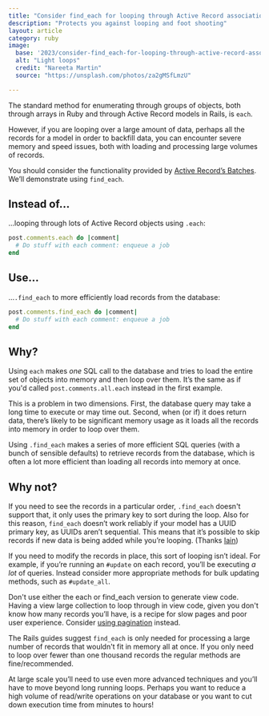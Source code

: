 ```yaml
---
title: "Consider find_each for looping through Active Record associations"
description: "Protects you against looping and foot shooting"
layout: article
category: ruby
image:
  base: '2023/consider-find_each-for-looping-through-active-record-associations'
  alt: "Light loops"
  credit: "Nareeta Martin"
  source: "https://unsplash.com/photos/za2gMSfLmzU"

---
```


The standard method for enumerating through groups of objects, both through arrays in Ruby and through Active Record models in Rails, is `each`.

However, if you are looping over a large amount of data, perhaps all the records for a model in order to backfill data, you can encounter severe memory and speed issues, both with loading and processing large volumes of records.

You should consider the functionality provided by [Active Record’s Batches](https://api.rubyonrails.org/classes/ActiveRecord/Batches.html). We’ll demonstrate using `find_each`.


## Instead of…

…looping through lots of Active Record objects using `.each`:

```ruby
post.comments.each do |comment|
  # Do stuff with each comment: enqueue a job
end
```


## Use…

…`.find_each` to more efficiently load records from the database:

```ruby
post.comments.find_each do |comment|
  # Do stuff with each comment: enqueue a job
end
```


## Why?

Using `each` makes _one_ SQL call to the database and tries to load the entire set of objects into memory and then loop over them. It’s the same as if you'd called `post.comments.all.each` instead in the first example.

This is a problem in two dimensions. First, the database query may take a long time to execute or may time out. Second, when (or if) it does return data, there’s likely to be significant memory usage as it loads all the records into memory in order to loop over them. 

Using `.find_each` makes a series of more efficient SQL queries (with a bunch of sensible defaults) to retrieve records from the database, which is often a lot more efficient than loading all records into memory at once.


## Why not?

If you need to see the records in a particular order, `.find_each` doesn't support that, it only uses the primary key to sort during the loop. Also for this reason, `find_each` doesn’t work reliably if your model has a UUID primary key, as UUIDs aren’t sequential. This means that it’s possible to skip records if new data is being added while you’re looping. (Thanks [Iain](https://ruby.social/@iainbeeston/109936096436381721))

If you need to modify the records in place, this sort of looping isn’t ideal. For example, if you’re running an `#update` on each record, you’ll be executing _a lot_ of queries. Instead consider more appropriate methods for bulk updating methods, such as `#update_all`.

Don't use either the each or find_each version to generate view code. Having a view large collection to loop through in view code, given you don't know how many records you’ll have, is a recipe for slow pages and poor user experience. Consider [using pagination](/ruby/do-not-use-all-without-pagination-or-limit) instead.

The Rails guides suggest `find_each` is only needed for processing a large number of records that wouldn't fit in memory all at once. If you only need to loop over fewer than one thousand records the regular methods are fine/recommended.

At large scale you’ll need to use even more advanced techniques and you’ll have to move beyond long running loops. Perhaps you want to reduce a high volume of read/write operations on your database or you want to cut down execution time from minutes to hours!